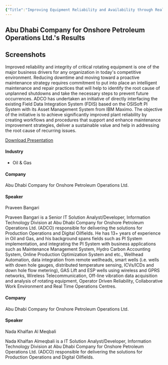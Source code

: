 ```yaml
---
{"Title":"Improving Equipment Reliability and Availability through Real-time Data","Year":2017,"Industry":"Oil & Gas","URL":"https://resources.osisoft.com/Presentations/Improving-Equipment-Reliability-and-Availability-through-Real-time-Data/","PDF":"https://cdn.osisoft.com/osi/presentations/2017-uc-emea-london/UC17EU-D2OG03-ADCO-Bangari-Improving-Equipment-Reliability-and-Availability-through-.pdf","Company":"Abu Dhabi Company for Onshore Petroleum Operations Ltd.","Keywords":["CBM"],"dg-publish":true,"permalink":"/aveva/customer-stories/2017/2017-abu-dhabi-company-for-onshore-petroleum-operations-ltd-improving-equipment-reliability-and-availability-through-real-time-data/","dgPassFrontmatter":true}
---
```


## Abu Dhabi Company for Onshore Petroleum Operations Ltd.'s Results

## Screenshots

Improved reliability and integrity of critical rotating equipment is one of the major business drivers for any organization in today's competitive environment. Reducing downtime and moving toward a proactive maintenance strategy requires commitment to put into place an intelligent maintenance and repair practices that will help to identify the root cause of unplanned shutdowns and take the necessary steps to prevent future occurrences. ADCO has undertaken an initiative of directly interfacing the existing Field Data Integration System (FDIS) based on the OSISoft PI System with its Asset Management System from IBM Maximo. The objective of the initiative is to achieve significantly improved plant reliability by creating workflows and procedures that support and enhance maintenance improvement strategies, deliver a sustainable value and help in addressing the root cause of recurring issues.

[Download Presentation](https://cdn.osisoft.com/osi/presentations/2017-uc-emea-london/UC17EU-D2OG03-ADCO-Bangari-Improving-Equipment-Reliability-and-Availability-through-.pdf)

#### Industry

- Oil & Gas

#### Company

Abu Dhabi Company for Onshore Petroleum Operations Ltd.

#### Speaker

Praveen Bangari

Praveen Bangari is a Senior IT Solution Analyst/Developer, Information Technology Division at Abu Dhabi Company for Onshore Petroleum Operations Ltd. (ADCO) responsible for delivering the solutions for Production Operations and Digital Oilfields. He has 13+ years of experience in Oil and Gas, and his background spans fields such as PI System implementation, and integrating the PI System with business applications such as Maintenance Management System, Hydro Carbon Accounting System, Online Production Optimization System and etc., Wellhead Automation, data integration from remote wellheads, smart wells (i.e. wells with down hole gauges, distributed temperature sensing, ICVs/ICDs and down hole flow metering), GAS Lift and ESP wells using wireless and GPRS networks, Wireless Telecommunication, Off-line vibration data acquisition and analysis of rotating equipment, Operator Driven Reliability, Collaborative Work Environment and Real Time Operations Centres.

#### Company

Abu Dhabi Company for Onshore Petroleum Operations Ltd.

#### Speaker

Nada Khalfan Al Meqbali

Nada Khalfan Almeqbali is a IT Solution Analyst/Developer, Information Technology Division at Abu Dhabi Company for Onshore Petroleum Operations Ltd. (ADCO) responsible for delivering the solutions for Production Operations and Digital Oilfields.